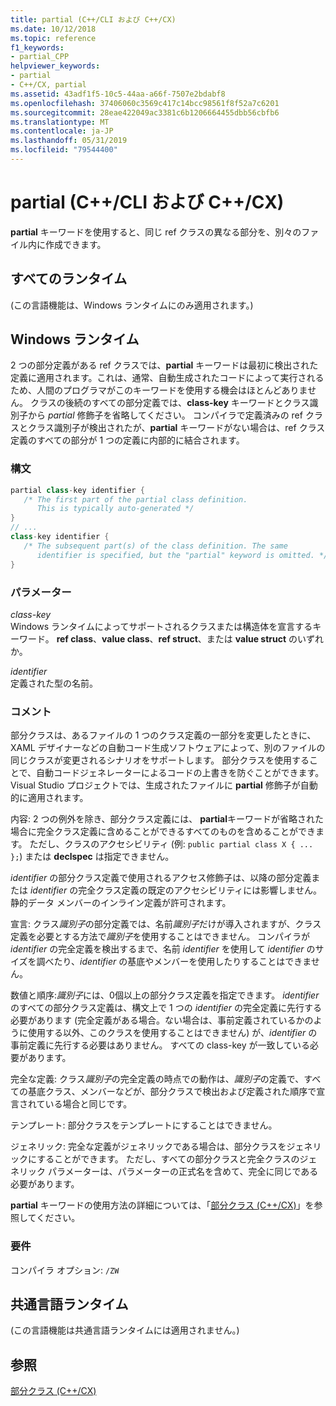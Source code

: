 ```yaml
---
title: partial (C++/CLI および C++/CX)
ms.date: 10/12/2018
ms.topic: reference
f1_keywords:
- partial_CPP
helpviewer_keywords:
- partial
- C++/CX, partial
ms.assetid: 43adf1f5-10c5-44aa-a66f-7507e2bdabf8
ms.openlocfilehash: 37406060c3569c417c14bcc98561f8f52a7c6201
ms.sourcegitcommit: 28eae422049ac3381c6b1206664455dbb56cbfb6
ms.translationtype: MT
ms.contentlocale: ja-JP
ms.lasthandoff: 05/31/2019
ms.locfileid: "79544400"
---
```

# <a name="partial--ccli-and-ccx"></a>partial (C++/CLI および C++/CX)

**partial** キーワードを使用すると、同じ ref クラスの異なる部分を、別々のファイル内に作成できます。

## <a name="all-runtimes"></a>すべてのランタイム

(この言語機能は、Windows ランタイムにのみ適用されます。)

## <a name="windows-runtime"></a>Windows ランタイム

2 つの部分定義がある ref クラスでは、**partial** キーワードは最初に検出された定義に適用されます。これは、通常、自動生成されたコードによって実行されるため、人間のプログラマがこのキーワードを使用する機会はほとんどありません。 クラスの後続のすべての部分定義では、**class-key** キーワードとクラス識別子から *partial* 修飾子を省略してください。 コンパイラで定義済みの ref クラスとクラス識別子が検出されたが、**partial** キーワードがない場合は、ref クラス定義のすべての部分が 1 つの定義に内部的に結合されます。

### <a name="syntax"></a>構文

```cpp
partial class-key identifier {
   /* The first part of the partial class definition.
      This is typically auto-generated */
}
// ...
class-key identifier {
   /* The subsequent part(s) of the class definition. The same
      identifier is specified, but the "partial" keyword is omitted. */
}
```

### <a name="parameters"></a>パラメーター

*class-key*<br/>
Windows ランタイムによってサポートされるクラスまたは構造体を宣言するキーワード。 **ref class**、**value class**、**ref struct**、または **value struct** のいずれか。

*identifier*<br/>
定義された型の名前。

### <a name="remarks"></a>コメント

部分クラスは、あるファイルの 1 つのクラス定義の一部分を変更したときに、XAML デザイナーなどの自動コード生成ソフトウェアによって、別のファイルの同じクラスが変更されるシナリオをサポートします。 部分クラスを使用することで、自動コードジェネレーターによるコードの上書きを防ぐことができます。 Visual Studio プロジェクトでは、生成されたファイルに **partial** 修飾子が自動的に適用されます。

内容: 2 つの例外を除き、部分クラス定義には、 **partial**キーワードが省略された場合に完全クラス定義に含めることができるすべてのものを含めることができます。 ただし、クラスのアクセシビリティ (例: `public partial class X { ... };`) または **declspec** は指定できません。

*identifier* の部分クラス定義で使用されるアクセス修飾子は、以降の部分定義または *identifier* の完全クラス定義の既定のアクセシビリティには影響しません。 静的データ メンバーのインライン定義が許可されます。

宣言: クラス*識別子*の部分定義では、名前*識別子*だけが導入されますが、クラス定義を必要とする方法で*識別子*を使用することはできません。 コンパイラが *identifier* の完全定義を検出するまで、名前 *identifier* を使用して *identifier* のサイズを調べたり、*identifier* の基底やメンバーを使用したりすることはできません。

数値と順序:*識別子*には、0個以上の部分クラス定義を指定できます。 *identifier* のすべての部分クラス定義は、構文上で 1 つの *identifier* の完全定義に先行する必要があります (完全定義がある場合。ない場合は、事前定義されているかのように使用する以外、このクラスを使用することはできません) が、*identifier* の事前定義に先行する必要はありません。 すべての class-key が一致している必要があります。

完全な定義: クラス*識別子*の完全定義の時点での動作は、*識別子*の定義で、すべての基底クラス、メンバーなどが、部分クラスで検出および定義された順序で宣言されている場合と同じです。

テンプレート: 部分クラスをテンプレートにすることはできません。

ジェネリック: 完全な定義がジェネリックである場合は、部分クラスをジェネリックにすることができます。 ただし、すべての部分クラスと完全クラスのジェネリック パラメーターは、パラメーターの正式名を含めて、完全に同じである必要があります。

**partial** キーワードの使用方法の詳細については、「[部分クラス (C++/CX)](https://go.microsoft.com/fwlink/p/?LinkId=249023)」を参照してください。

### <a name="requirements"></a>要件

コンパイラ オプション: `/ZW`

## <a name="common-language-runtime"></a>共通言語ランタイム

(この言語機能は共通言語ランタイムには適用されません。)

## <a name="see-also"></a>参照

[部分クラス (C++/CX)](https://go.microsoft.com/fwlink/p/?LinkId=249023)